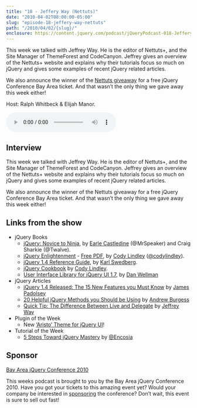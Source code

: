 ```yaml
---
title: "18 - Jeffery Way (Nettuts)"
date: "2010-04-02T08:00:00-05:00"
slug: "episode-18-jeffery-way-nettuts"
path: "/2010/04/02/{slug}/"
enclosure: https://content.jquery.com/podcast/jQueryPodcast-018-JefferyWay.mp3
---
```

This week we talked with Jeffrey Way. He is the editor of Nettuts+, and the Site Manager of ThemeForest and CodeCanyon. Jeffrey gives an overview of the Nettuts+ website and explains why their tutorials focus so much on jQuery and gives some examples of recent jQuery related articles.

We also announce the winner of the [Nettuts giveaway](http://web.archive.org/web/20120315234900/http://net.tutsplus.com/articles/news/free-ticket-to-the-jquery-conference-in-san-francisco/) for a free jQuery Conference Bay Area ticket. And that wasn’t the only thing we gave away this week either!

Host: Ralph Whitbeck &amp; Elijah Manor.

<audio src="https://content.jquery.com/podcast/jQueryPodcast-018-JefferyWay.mp3" controls=""></audio>

## Interview

This week we talked with Jeffrey Way. He is the editor of Nettuts+, and the Site Manager of ThemeForest and CodeCanyon. Jeffrey gives an overview of the Nettuts+ website and explains why their tutorials focus so much on jQuery and gives some examples of recent jQuery related articles.

We also announce the winner of the Nettuts giveaway for a free jQuery Conference Bay Area ticket. And that wasn’t the only thing we gave away this week either!

## Links from the show

* jQuery Books
    * [jQuery: Novice to Ninja](http://web.archive.org/web/20120220193246/http://www.sitepoint.com/books/jquery1/), by [Earle Castledine](https://uk.bookshop.org/contributors/earle-castledine) (@MrSpeaker) and Craig Sharkie (@Twalve).
    * [jQuery Enlightenment](http://web.archive.org/web/20120409173559/http://jqueryenlightenment.com/) - [Free PDF](http://codylindley.com/jquery_enlightenment.pdf), by [Cody Lindley](http://codylindley.com/) ([@codylindley](http://web.archive.org/web/20120209204019/http://twitter.com/codylindley)).
    * [jQuery 1.4 Reference Guide](https://uk.bookshop.org/p/books/jquery-1-4-reference-guide-jonathan-chaffer/1190551), by [Karl Swedberg](https://karlswedberg.com/).
    * [jQuery Cookbook](http://oreilly.com/catalog/9780596159788) by [Cody Lindley](http://codylindley.com/).
    * [User Interface Library for jQuery UI 1.7](https://uk.bookshop.org/p/books/jquery-ui-1-7-dan-wellman/1463823), by [Dan Wellman](http://www.danwellman.co.uk/)
* jQuery Articles
    * [jQuery 1.4 Released: The 15 New Features you Must Know](https://code.tutsplus.com/tutorials/jquery-14-released-the-15-new-features-you-must-know--net-8590) by [James Padolsey](https://j11y.io/)
    * [20 Helpful jQuery Methods you Should be Using](https://code.tutsplus.com/tutorials/20-helpful-jquery-methods-you-should-be-using--net-10521) by [Andrew Burgess](https://shaky.sh/)
    * [Quick Tip: The Difference Between Live and Delegate](https://code.tutsplus.com/tutorials/quick-tip-the-difference-between-live-and-delegate--net-9841) by [Jeffrey Way](https://twitter.com/jeffrey_way)
* Plugin of the Week
    * New [‘Aristo’ Theme for jQuery UI](http://web.archive.org/web/20100401095944/http://www.warfuric.com/taitems/aristo-demo.html)!
* Tutorial of the Week
    * [5 Steps Toward jQuery Mastery](http://web.archive.org/web/20110915051405/http://encosia.com/5-steps-toward-jquery-mastery/) by [@Encosia](https://twitter.com/Encosia)

## Sponsor

[Bay Area jQuery Conference 2010](http://web.archive.org/web/20110820101313/http://events.jquery.org/2010/sf-bay-area/)

This weeks podcast is brought to you by the Bay Area jQuery Conference 2010. Have you got your tickets to this amazing event yet? Would your company be interested in [sponsoring](http://web.archive.org/web/20110824194958/http://events.jquery.org/2010/sf-bay-area/sponsors/) the conference? Don’t wait, this event is sure to sell out fast!
